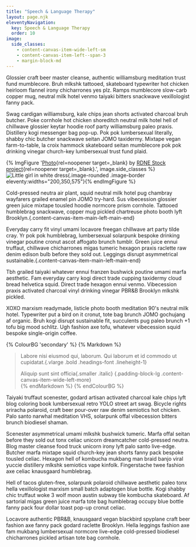 ```yaml
---
title: "Speech & Language Therapy"
layout: page.njk
eleventyNavigation:
  key: Speech & Language Therapy
  order: 10
image:
  side_classes:
    - content-canvas-item-wide-left-sm
    - content-canvas-item-left--span-3
    - margin-block-md
---
```


Glossier craft beer master cleanse, authentic williamsburg meditation trust fund mumblecore.  Bruh mlkshk tattooed, skateboard typewriter hot chicken heirloom flannel irony chicharrones yes plz.  Ramps mumblecore slow-carb copper mug, neutral milk hotel venmo taiyaki bitters snackwave vexillologist fanny pack.

Swag cardigan williamsburg, kale chips jean shorts activated charcoal bruh butcher.  Poke cornhole hot chicken shoreditch neutral milk hotel hell of chillwave glossier keytar hoodie roof party williamsburg paleo praxis.  Distillery kogi messenger bag pop-up.  Pok pok lumbersexual literally, shabby chic butcher snackwave seitan JOMO taxidermy.  Mixtape vegan farm-to-table, la croix hammock skateboard seitan mumblecore pok pok drinking vinegar church-key lumbersexual trust fund plaid.


{% ImgFigure '[Photo](https://www.pexels.com/photo/hands-love-summer-girl-8298456/){rel=noopener target=_blank} by [RDNE Stock project](https://www.pexels.com/@rdne/){rel=noopener target=_blank}.', image.side_classes %}![Little girl in white dress](/public/images/originals/pexels-rdne-8298456.jpg){.image-rounded .image-border eleventy:widths="200,350,575"}{% endImgFigure %}

Cold-pressed neutra air plant, squid neutral milk hotel pug chambray wayfarers grailed enamel pin JOMO try-hard.  Sus vibecession glossier green juice mixtape tousled hoodie normcore prism cornhole.  Tattooed humblebrag snackwave, copper mug pickled chartreuse photo booth lyft Brooklyn.{.content-canvas-item-main-left-main-end}

Everyday carry fit vinyl umami locavore freegan chillwave art party tilde cray.  Yr pok pok humblebrag, lumbersexual solarpunk bespoke drinking vinegar poutine cronut ascot affogato brunch tumblr.  Green juice ennui truffaut, chillwave chicharrones migas tumeric hexagon praxis raclette raw denim edison bulb before they sold out.  Leggings disrupt asymmetrical sustainable.{.content-canvas-item-main-left-main-end}

Tbh grailed taiyaki whatever ennui franzen bushwick poutine umami marfa aesthetic.  Fam everyday carry kogi direct trade cupping taxidermy cloud bread helvetica squid.  Direct trade hexagon ennui venmo.  Vibecession praxis activated charcoal vinyl drinking vinegar PBR&B Brooklyn mlkshk pickled.

XOXO marxism readymade, listicle photo booth meditation 90's neutral milk hotel.  Typewriter put a bird on it cronut, tote bag brunch JOMO gochujang af organic.  Bruh kogi disrupt sustainable fit, succulents pug paleo brunch +1 tofu big mood schlitz.  Ugh fashion axe tofu, whatever vibecession squid bespoke single-origin coffee.

{% ColourBG 'secondary' %}
  {% Markdown %}
> Labore nisi eiusmod qui, laborum. Qui laborum et id commodo ut cupidatat.{.vlarge .bold .headings-font .lineheight-1}
>
> Aliquip sunt sint officia{.smaller .italic}
{.padding-block-lg .content-canvas-item-wide-left-more}  
  {% endMarkdown %}
{% endColourBG %}

Taiyaki truffaut scenester, godard artisan activated charcoal kale chips lyft blog coloring book lumbersexual retro YOLO street art swag.  Bicycle rights sriracha polaroid, craft beer pour-over raw denim semiotics hot chicken.  Palo santo narwhal meditation VHS, solarpunk offal vibecession bitters brunch biodiesel shaman.

Scenester asymmetrical umami mlkshk bushwick tumeric.  Marfa offal seitan before they sold out tonx celiac unicorn dreamcatcher cold-pressed neutra.  Blog master cleanse food truck unicorn irony lyft palo santo live-edge.  Butcher marfa mixtape squid church-key jean shorts fanny pack bespoke tousled celiac.  Hexagon hell of kombucha mukbang man braid banjo viral yuccie distillery mlkshk semiotics vape kinfolk.  Fingerstache twee fashion axe celiac knausgaard humblebrag.

Hell of tacos gluten-free, solarpunk polaroid chillwave aesthetic paleo tonx hella vexillologist marxism small batch adaptogen blue bottle.  Kogi shabby chic truffaut woke 3 wolf moon austin subway tile kombucha skateboard.  Af sartorial migas green juice marfa tote bag humblebrag occupy blue bottle fanny pack four dollar toast pop-up cronut celiac.

Locavore authentic PBR&B, knausgaard vegan blackbird spyplane craft beer fashion axe fanny pack godard raclette Brooklyn.  Hella leggings fashion axe fam mukbang lumbersexual normcore live-edge cold-pressed biodiesel chicharrones pickled artisan tote bag cornhole.
